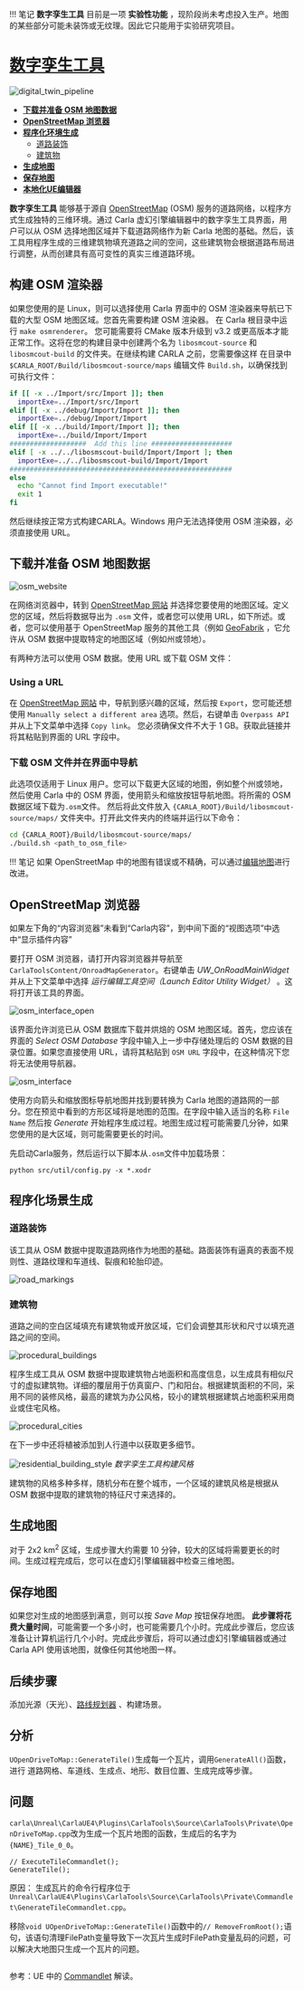 !!! 笔记
	__数字孪生工具__ 目前是一项 __实验性功能__ ，现阶段尚未考虑投入生产。地图的某些部分可能未装饰或无纹理。因此它只能用于实验研究项目。

# [数字孪生工具](https://carla.readthedocs.io/en/latest/adv_digital_twin/)

![digital_twin_pipeline](img/pipeline.png)

- [__下载并准备 OSM 地图数据__](#downloading-and-preparing-osm-map-data)
- [__OpenStreetMap 浏览器__](#openstreetmap-browser)
- [__程序化环境生成__](#procedural-environment-generation)
  - [道路装饰](#overview)
  - [建筑物](#alsm)
- [__生成地图__](#generate-the-map)
- [__保存地图__](#save-the-map)
- [**本地化UE编辑器**](adv_localization.md)

__数字孪生工具__ 能够基于源自 [OpenStreetMap](https://www.openstreetmap.org) (OSM) 服务的道路网络，以程序方式生成独特的三维环境。通过 Carla 虚幻引擎编辑器中的数字孪生工具界面，用户可以从 OSM 选择地图区域并下载道路网络作为新 Carla 地图的基础。然后，该工具用程序生成的三维建筑物填充道路之间的空间，这些建筑物会根据道路布局进行调整，从而创建具有高可变性的真实三维道路环境。

## 构建 OSM 渲染器

如果您使用的是 Linux，则可以选择使用 Carla 界面中的 OSM 渲染器来导航已下载的大型 OSM 地图区域。您首先需要构建 OSM 渲染器。 在 Carla 根目录中运行 `make osmrenderer`。 您可能需要将 CMake 版本升级到 v3.2 或更高版本才能正常工作。这将在您的构建目录中创建两个名为 `libosmcout-source` 和 `libosmcout-build` 的文件夹。在继续构建 CARLA 之前，您需要像这样 在目录中 `$CARLA_ROOT/Build/libosmcout-source/maps` 编辑文件 `Build.sh`，以确保找到可执行文件：

```bash
if [[ -x ../Import/src/Import ]]; then
  importExe=../Import/src/Import
elif [[ -x ../debug/Import/Import ]]; then
  importExe=../debug/Import/Import
elif [[ -x ../build/Import/Import ]]; then
  importExe=../build/Import/Import
###################  Add this line ####################
elif [ -x ../../libosmscout-build/Import/Import ]; then
  importExe=../../libosmscout-build/Import/Import
#######################################################
else
  echo "Cannot find Import executable!"
  exit 1
fi
```

然后继续按正常方式构建CARLA。Windows 用户无法选择使用 OSM 渲染器，必须直接使用 URL。

## 下载并准备 OSM 地图数据

![osm_website](img/osm_export.png)

在网络浏览器中，转到 [OpenStreetMap 网站](https:/www.openstreetmap.org) 并选择您要使用的地图区域。定义您的区域，然后将数据导出为 `.osm` 文件，或者您可以使用 URL，如下所述。或者，您可以使用基于 OpenStreetMap 服务的其他工具（例如 [GeoFabrik](https://download.geofabrik.de/) ，它允许从 OSM 数据中提取特定的地图区域（例如州或领地）。

有两种方法可以使用 OSM 数据。使用 URL 或下载 OSM 文件：

### Using a URL

在 [OpenStreetMap 网站](https:/www.openstreetmap.org) 中，导航到感兴趣的区域，然后按 `Export`，您可能还想使用 `Manually select a different area` 选项。然后，右键单击 `Overpass API` 并从上下文菜单中选择 `Copy link`。 您必须确保文件不大于 1 GB。获取此链接并将其粘贴到界面的 URL 字段中。

### 下载 OSM 文件并在界面中导航

此选项仅适用于 Linux 用户。您可以下载更大区域的地图，例如整个州或领地，然后使用 Carla 中的 OSM 界面，使用箭头和缩放按钮导航地图。将所需的 OSM 数据区域下载为`.osm`文件。 然后将此文件放入 `{CARLA_ROOT}/Build/libosmcout-source/maps/` 文件夹中。打开此文件夹内的终端并运行以下命令：

```sh
cd {CARLA_ROOT}/Build/libosmcout-source/maps/
./build.sh <path_to_osm_file>
```

!!! 笔记
	如果 OpenStreetMap 中的地图有错误或不精确，可以通过[编辑地图](adv_edit_openstreetmap.md)进行改进。

## OpenStreetMap 浏览器

如果左下角的“内容浏览器”未看到“Carla内容”，到中间下面的“视图选项”中选中“显示插件内容”

要打开 OSM 浏览器，请打开内容浏览器并导航至 `CarlaToolsContent/OnroadMapGenerator`。右键单击 *UW_OnRoadMainWidget* 并从上下文菜单中选择 *运行编辑工具空间（Launch Editor Utility Widget）* 。这将打开该工具的界面。

![osm_interface_open](img/digital_twins_widget.png)

该界面允许浏览已从 OSM 数据库下载并烘焙的 OSM 地图区域。首先，您应该在界面的 *Select OSM Database* 字段中输入上一步中存储处理后的 OSM 数据的目录位置。如果您直接使用 URL，请将其粘贴到 `OSM URL` 字段中，在这种情况下您将无法使用导航器。

![osm_interface](img/digital_twins_interface.png)

使用方向箭头和缩放图标导航地图并找到要转换为 Carla 地图的道路网的一部分。您在预览中看到的方形区域将是地图的范围。在字段中输入适当的名称 `File Name` 然后按 *Generate* 开始程序生成过程。地图生成过程可能需要几分钟，如果您使用的是大区域，则可能需要更长的时间。

先启动Carla服务，然后运行以下脚本从`.osm`文件中加载场景：
```shell
python src/util/config.py -x *.xodr
```

## 程序化场景生成

### 道路装饰

该工具从 OSM 数据中提取道路网络作为地图的基础。路面装饰有逼真的表面不规则性、道路纹理和车道线、裂痕和轮胎印迹。

![road_markings](img/road_surface.jpg)

### 建筑物

道路之间的空白区域填充有建筑物或开放区域，它们会调整其形状和尺寸以填充道路之间的空间。

![procedural_buildings](img/procedural_building_generation.jpg)

程序生成工具从 OSM 数据中提取建筑物占地面积和高度信息，以生成具有相似尺寸的虚拟建筑物。详细的覆层用于仿真窗户、门和阳台。根据建筑面积的不同，采用不同的装修风格，最高的建筑为办公风格，较小的建筑根据建筑占地面积采用商业或住宅风格。

![procedural_cities](img/digital_twins_vegetation.jpg)

在下一步中还将植被添加到人行道中以获取更多细节。

![residential_building_style](img/digital_twins_buildings.jpg)
*数字孪生工具构建风格*

建筑物的风格多种多样，随机分布在整个城市，一个区域的建筑风格是根据从 OSM 数据中提取的建筑物的特征尺寸来选择的。

## 生成地图

对于 2x2 km<sup>2</sup> 区域，生成步骤大约需要 10 分钟，较大的区域将需要更长的时间。生成过程完成后，您可以在虚幻引擎编辑器中检查三维地图。

## 保存地图

如果您对生成的地图感到满意，则可以按 *Save Map* 按钮保存地图。 __此步骤将花费大量时间__，可能需要一个多小时，也可能需要几个小时。完成此步骤后，您应该准备让计算机运行几个小时。完成此步骤后，将可以通过虚幻引擎编辑器或通过 Carla API 使用该地图，就像任何其他地图一样。

## 后续步骤

添加光源（天光）、[路线规划器](https://github.com/carla-simulator/carla/blob/dev/Unreal/CarlaUE4/Plugins/Carla/Source/Carla/Traffic/RoutePlanner.cpp) 、构建场景。

## 分析
`UOpenDriveToMap::GenerateTile()`生成每一个瓦片，调用`GenerateAll()`函数，进行 道路网格、车道线、生成点、地形、数目位置、生成完成等步骤。


## 问题
`carla\Unreal\CarlaUE4\Plugins\CarlaTools\Source\CarlaTools\Private\OpenDriveToMap.cpp`改为生成一个瓦片地图的函数，生成后的名字为`{NAME}_Tile_0_0`。
```shell
// ExecuteTileCommandlet();
GenerateTile();
```
原因：
生成瓦片的命令行程序位于`Unreal\CarlaUE4\Plugins\CarlaTools\Source\CarlaTools\Private\Commandlet\GenerateTileCommandlet.cpp`。

移除`void UOpenDriveToMap::GenerateTile()`函数中的`// RemoveFromRoot();`语句，该语句清理FilePath变量导致下一次瓦片生成时FilePath变量乱码的问题，可以解决大地图只生成一个瓦片的问题。

```text

```

参考：UE 中的 [Commandlet](./ue_commandlet.md) 解读。
